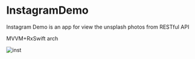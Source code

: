 # InstagramDemo

Instagram Demo is an app for view the unsplash photos from RESTful API
 
MVVM+RxSwift arch

![inst](https://user-images.githubusercontent.com/35266971/202844447-e96b00c8-3e28-4ce1-bc3a-8f1019e42b53.gif)
